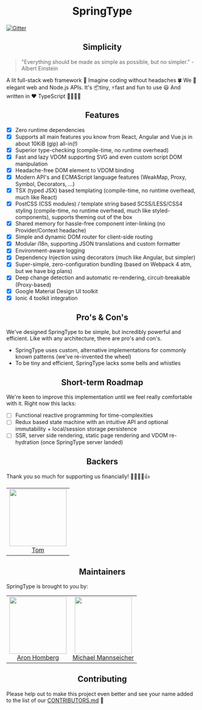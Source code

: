 <h1 align="center">SpringType</h1>

[![Gitter](https://badges.gitter.im/springtype-official/springtype.svg)](https://gitter.im/springtype-official/springtype?utm_source=badge&utm_medium=badge&utm_campaign=pr-badge)

<h2 align="center">Simplicity</h2>

> "Everything should be made as simple as possible, but no simpler." - Albert Einstein

A lit full-stack web framework 💎
Imagine coding without headaches 🍀
We 🤗 elegant web and Node.js APIs.
It's 📦tiny, ⚡fast and fun to use 😃
And written in ❤️ TypeScript 👩‍💻👨‍💻

<h2 align="center">Features</h2>

- [x] Zero runtime dependencies
- [x] Supports all main features you know from React, Angular and Vue.js in about 10KiB (gip) all-in(!)
- [x] Superior type-checking (compile-time, no runtime overhead)
- [x] Fast and lazy VDOM supporting SVG and even custom script DOM manipulation
- [x] Headache-free DOM element to VDOM binding
- [x] Modern API's and ECMAScript language features (WeakMap, Proxy, Symbol, Decorators, ...)
- [x] TSX (typed JSX) based templating (compile-time, no runtime overhead, much like React)
- [x] PostCSS (CSS modules) / template string based SCSS/LESS/CSS4 styling (compile-time, no runtime overhead, much like styled-components), supports theming out of the box
- [x] Shared memory for hassle-free component inter-linking (no Provider/Context headache)
- [x] Simple and dynamic DOM router for client-side routing
- [x] Modular i18n, supporting JSON translations and custom formatter
- [x] Environment-aware logging
- [x] Dependency Injection using decorators (much like Angular, but simpler)
- [x] Super-simple, zero-configuration bundling (based on Webpack 4 atm, but we have big plans)
- [x] Deep change detection and automatic re-rendering, circuit-breakable (Proxy-based)
- [x] Google Material Design UI toolkit
- [x] Ionic 4 toolkit integration

<h2 align="center">Pro's & Con's</h2>

We've designed SpringType to be simple, but incredibly powerful and efficient.
Like with any architecture, there are pro's and con's.

- SpringType uses custom, alternative implementations for commonly known patterns (we've re-invented the wheel)
- To be tiny and efficient, SpringType lacks some bells and whistles

<h2 align="center">Short-term Roadmap</h2>

We're keen to improve this implementation until we feel really comfortable with it. Right now this lacks:

- [ ] Functional reactive programming for time-complexities
- [ ] Redux based state machine with an intuitive API and optional immutability + local/session storage persistence
- [ ] SSR, server side rendering, static page rendering and VDOM re-hydration (once SpringType server landed)

<h2 align="center">Backers</h2>

Thank you so much for supporting us financially! 🙏🏻😎🥳👍

<table>
  <tbody>
    <tr>
      <td align="center">
        <img width="150" height="150"
        src="https://avatars2.githubusercontent.com/u/17221813?v=4&s=150">
        </br>
        <a href="https://github.com/jsdevtom">Tom</a>
      </td>
    </tr>
  <tbody>
</table>

<h2 align="center">Maintainers</h2>

SpringType is brought to you by:

<table>
  <tbody>
    <tr>
      <td align="center">
        <img width="150" height="150"
        src="https://avatars3.githubusercontent.com/u/454817?v=4&s=150">
        </br>
        <a href="https://github.com/kyr0">Aron Homberg</a>
      </td>
      <td align="center">
        <img width="150" height="150"
        src="https://avatars2.githubusercontent.com/u/12079044?s=150&v=4">
        </br>
        <a href="https://github.com/mansi1">Michael Mannseicher</a>
      </td>
    </tr>
  <tbody>
</table>

<h2 align="center">Contributing</h2>

Please help out to make this project even better and see your name added to the list of our
[CONTRIBUTORS.md](./CONTRIBUTORS.md) :tada:
